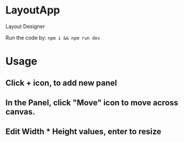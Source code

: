 # LayoutApp
Layout Designer

Run the code by:
``
npm i && npm run dev
``
# Usage
## Click + icon, to add new panel
## In the Panel, click "Move" icon to move across canvas.
## Edit Width * Height values, enter to resize
